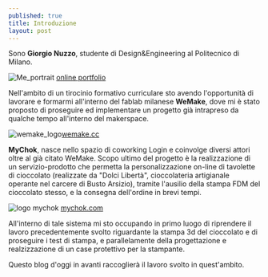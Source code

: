 ```yaml
---
published: true
title: Introduzione
layout: post
---
```

Sono **Giorgio Nuzzo**, studente di Design&Engineering al Politecnico di Milano. 

![Me_portrait](https://fbcdn-sphotos-b-a.akamaihd.net/hphotos-ak-xpa1/v/t1.0-9/11205567_10205622247949955_7892338943348513350_n.jpg?oh=d63838102a03229e1d4b248dca914f62&oe=55C53664&__gda__=1439923570_24163ed56efe64de11fd6b19d6ecfd92) [online portfolio](http://issuu.com/giorgionuzzo/docs/giorgio_nuzzo__portfolio2015low)

Nell'ambito di un tirocinio formativo curriculare sto avendo l'opportunità di lavorare e formarmi all'interno del fablab milanese **WeMake**, dove mi è stato proposto di proseguire ed implementare un progetto già intrapreso da qualche tempo all'interno del makerspace.

![wemake_logo](https://fbcdn-sphotos-g-a.akamaihd.net/hphotos-ak-xat1/v/t1.0-9/11148584_10205622105466393_8054671611242114839_n.jpg?oh=85c462183edfbfdf76bf321be2d43d98&oe=560B3F3A&__gda__=1443181048_b4b99f6fffd126f8879448e818962eef)[wemake.cc](http://wemake.cc)

**MyChok**, nasce nello spazio di coworking Login e coinvolge diversi attori oltre al già citato WeMake.
Scopo ultimo del progetto è la realizzazione di un servizio-prodotto che permetta la personalizzazione on-line di tavolette di cioccolato (realizzate da "Dolci Libertà", cioccolateria artigianale operante nel carcere di Busto Arsizio), tramite l'ausilio della stampa FDM del cioccolato stesso, e la consegna dell'ordine in brevi tempi.

![logo mychok](https://fbcdn-sphotos-b-a.akamaihd.net/hphotos-ak-xtp1/v/t1.0-9/11167807_10205622105346390_3837581652919782798_n.jpg?oh=b652d53a74dd881118622e51f1d84549&oe=55CEA7A9&__gda__=1439667308_9ebfe110ace66d2dbe79853087d9795a) [mychok.com](http://www.mychok.com/)

All'interno di tale sistema mi sto occupando in  primo luogo di riprendere il lavoro precedentemente svolto riguardante la stampa 3d del cioccolato e di proseguire i test di stampa, e parallelamente della progettazione e realzizzazione di un case protettivo per la stampante.

Questo blog d'oggi in avanti raccoglierà il lavoro svolto in quest'ambito.

